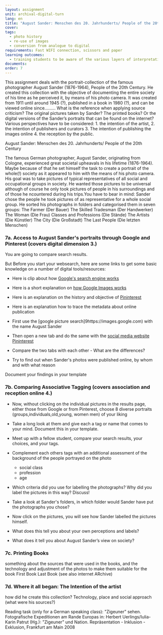 ```yaml
---
layout: assignment
unit: archival-digital-turn
lang: en
title: "August Sander: Menschen des 20. Jahrhunderts/ People of the 20th Century"
cover:
tags:
  - photo history
  - re-use of images
  - conversion from analogue to digital
requirements: Fast WIFI connection, scissors and paper
learning outcomes: 
  - training students to be aware of the various layers of interpretations when dealing analogue photos that are published online.  
documents:
order: 7
---
```

This assignment deals with the portrait-collection of the famous photographer August Sander (1876-1964), People of the 20th Century. 
He created this collection with the objective of documenting the entire society of his time as he perceived it, by means of his photo camera. It was created from 1911 until around 1945 (?), published in a book in 1980 (?), and  can be viewed online since……… What is the reference when applying source criticism? The original pictures taken by Sander? The printed books? Or the digital versions of the Sander’s portraits that can be found on the internet? Various perspectives have to be considered: 1. the intention of the artist, 2. the intention of publishers and curators 3. The intention of publishing the images online 4. the reception by the public. 
<!-- more -->

<!-- briefing-student -->
 
August Sander: Menschen des 20. Jahrhunderts/ People of the 20th Century

The famous German photographer, August Sander, originating from Cologne, experienced great societal upheavals in his lifetime (1876-1964). Maybe because of that he set himself the task to create a portrait of the whole(!) society as it appeared to him with the means of his photo camera. His goal was to take pictures of typical representatives of all social and occupational groups in society. He wanted those pictures to be universal although of course he only took pictures of people in his surroundings and of those he ncountered during his trips.You have to bear in mind: Sander chose the people he took pictures of as representative for a whole social group. 
He sorted his photographs in folders and categorised them in seven groups:
The Farmer (Der Bauer)
The Skilled Tradesman (Der Handwerker)
The Woman (Die Frau)
Classes and Professions (Die Stände)
The Artists (Die Künstler)
The City (Die Großstadt)
The Last People (Die letzten Menschen)


<!-- section-contents -->
### 7a. Access to August Sander's portraits through Google and Pinterest (covers digital dimension 3.) 

You are going to compare search results.

But Before you start your websearch, here are some links to get some basic knowledge on a number of digital tools/resources: 
- Here is clip about how [Google's search engine works](https://www.youtube.com/watch?v=BNHR6IQJGZs)
- Here is a short explanation on [how Google Images works](https://www.dummies.com/education/internet-basics/knowing-google-images-basics/) 
- Here is an explanation on the history and objective of [Pininterest](https://en.wikipedia.org/wiki/Pinterest)
- Here is an explanation how to trace the metadata about online publication 

- First use the [google picture search]9https://images.google.com) with the name August Sander  
- Then open a new tab and do the same with the [social media website Pininterest](https://www.pinterest.de/search/pins/?q=August%20Sander&rs=typed&term_meta[]=August%7Ctyped&term_meta[]=Sander%7Ctyped) 
- Compare the two tabs with each other - What are the differences?
- Try to find out when Sander's photos were published online, by whom and with what reason 

Document your findings in your template
<!-- section -->

<!-- section-contents -->
### 7b. Comparing Associative Tagging (covers association and reception online 4.) 

- Now, without clicking on the individual pictures in the results page, either those from Google or from Pinterest, choose 8 diverse portraits (groups,individuals,old,young, women men) of your liking
- Take a long look at them and give each a tag or name that comes to your mind. Document this in your template. 
- Meet up with a fellow student, compare your search results, your choices, and your tags.  
- Complement each others tags with an additional assessment of the background of the people portrayed on the photo
  - social class
  - profession
  - age
- Which criteria did you use for labelling the photographs? Why did you label the pictures in this way? Discuss!
- Take a look at Sander's folders, in which folder would Sander have put the photographs you chose?

- Now click on the pictures, you will see how Sander labelled the pictures himself. 
- What does this tell you about your own perceptions and labels? 
- What does it tell you about August Sander’s view on society?
<!-- section -->

<!-- section-contents -->
### 7c. Printing Books 
something about the sources that were used in the books, and the technology and adjustment of the photos to make them suitable for the book 
First Book
Last Book 
(see also internet ARchive) 
<!-- section -->

<!-- section-contents -->
### 7d. Where it all began: The Intention of the artist 
how did he create this collection? Technology, place and social approach (what were his sources?) 
<!-- section --> 

<!-- briefing-teacher -->
Reading task (only for a German speaking class): "Zigeuner" sehen. Fotografische Expeditionen am Rande Europas
in: Herbert Uerlings/Iulia-Karin Patrut (Hg.): "Zigeuner" und Nation. Repräsentation - Inklusion - Exklusion, Frankfurt am Main 2008



  
